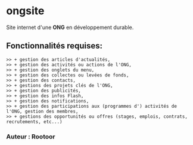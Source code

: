 # ongsite  

Site internet d'une **ONG** en développement durable. 

## Fonctionnalités requises:   
```//En extraire les tables SQL  
>> + gestion des articles d'actualités,  
>> + gestion des activités ou actions de l'ONG,  
>> + gestion des onglets du menu,  
>> + gestion des collectes ou levées de fonds,  
>> + gestion des contacts,  
>> + gestions des projets clés de l'ONG,  
>> + gestion des publicités,  
>> + gestion des infos Flash,  
>> + gestion des notifications,  
>> + gestion des participations aux (programmes d') activités de l'ONG, gestion des membres,  
>> + gestions des opportunités ou offres (stages, emplois, contrats, recrutements, etc...)  
```  
  

  ### Auteur : Rootoor
